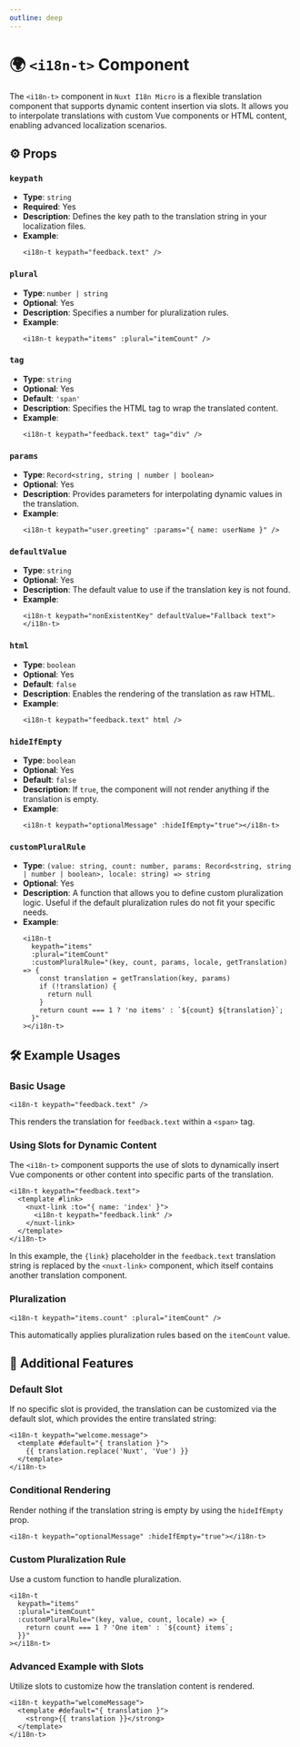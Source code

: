 ```yaml
---
outline: deep
---
```


# 🌍 `<i18n-t>` Component

The `<i18n-t>` component in `Nuxt I18n Micro` is a flexible translation component that supports dynamic content insertion via slots. It allows you to interpolate translations with custom Vue components or HTML content, enabling advanced localization scenarios.

## ⚙️ Props

### `keypath`

- **Type**: `string`
- **Required**: Yes
- **Description**: Defines the key path to the translation string in your localization files.
- **Example**:
  ```vue
  <i18n-t keypath="feedback.text" />
  ```

### `plural`

- **Type**: `number | string`
- **Optional**: Yes
- **Description**: Specifies a number for pluralization rules.
- **Example**:
  ```vue
  <i18n-t keypath="items" :plural="itemCount" />
  ```

### `tag`

- **Type**: `string`
- **Optional**: Yes
- **Default**: `'span'`
- **Description**: Specifies the HTML tag to wrap the translated content.
- **Example**:
  ```vue
  <i18n-t keypath="feedback.text" tag="div" />
  ```

### `params`

- **Type**: `Record<string, string | number | boolean>`
- **Optional**: Yes
- **Description**: Provides parameters for interpolating dynamic values in the translation.
- **Example**:
  ```vue
  <i18n-t keypath="user.greeting" :params="{ name: userName }" />
  ```

### `defaultValue`

- **Type**: `string`
- **Optional**: Yes
- **Description**: The default value to use if the translation key is not found.
- **Example**:
  ```vue
  <i18n-t keypath="nonExistentKey" defaultValue="Fallback text"></i18n-t>
  ```

### `html`

- **Type**: `boolean`
- **Optional**: Yes
- **Default**: `false`
- **Description**: Enables the rendering of the translation as raw HTML. 
- **Example**:
  ```vue
  <i18n-t keypath="feedback.text" html />
  ```

### `hideIfEmpty`

- **Type**: `boolean`
- **Optional**: Yes
- **Default**: `false`
- **Description**: If `true`, the component will not render anything if the translation is empty.
- **Example**:
  ```vue
  <i18n-t keypath="optionalMessage" :hideIfEmpty="true"></i18n-t>
  ```
  
### `customPluralRule`

- **Type**: `(value: string, count: number, params: Record<string, string | number | boolean>, locale: string) => string`
- **Optional**: Yes
- **Description**: A function that allows you to define custom pluralization logic. Useful if the default pluralization rules do not fit your specific needs.
- **Example**:
  ```vue
  <i18n-t
    keypath="items"
    :plural="itemCount"
    :customPluralRule="(key, count, params, locale, getTranslation) => {
      const translation = getTranslation(key, params)
      if (!translation) {
        return null
      }
      return count === 1 ? 'no items' : `${count} ${translation}`;
    }"
  ></i18n-t>
  ```

## 🛠️ Example Usages

### Basic Usage

```vue
<i18n-t keypath="feedback.text" />
```

This renders the translation for `feedback.text` within a `<span>` tag.

### Using Slots for Dynamic Content

The `<i18n-t>` component supports the use of slots to dynamically insert Vue components or other content into specific parts of the translation.

```vue
<i18n-t keypath="feedback.text">
  <template #link>
    <nuxt-link :to="{ name: 'index' }">
      <i18n-t keypath="feedback.link" />
    </nuxt-link>
  </template>
</i18n-t>
```

In this example, the `{link}` placeholder in the `feedback.text` translation string is replaced by the `<nuxt-link>` component, which itself contains another translation component.

### Pluralization

```vue
<i18n-t keypath="items.count" :plural="itemCount" />
```

This automatically applies pluralization rules based on the `itemCount` value.

## 🚀 Additional Features

### Default Slot

If no specific slot is provided, the translation can be customized via the default slot, which provides the entire translated string:

```vue
<i18n-t keypath="welcome.message">
  <template #default="{ translation }">
    {{ translation.replace('Nuxt', 'Vue') }}
  </template>
</i18n-t>
```

### Conditional Rendering

Render nothing if the translation string is empty by using the `hideIfEmpty` prop.

```vue
<i18n-t keypath="optionalMessage" :hideIfEmpty="true"></i18n-t>
```

### Custom Pluralization Rule

Use a custom function to handle pluralization.

```vue
<i18n-t
  keypath="items"
  :plural="itemCount"
  :customPluralRule="(key, value, count, locale) => {
    return count === 1 ? 'One item' : `${count} items`;
  }}"
></i18n-t>
```

### Advanced Example with Slots

Utilize slots to customize how the translation content is rendered.

```vue
<i18n-t keypath="welcomeMessage">
  <template #default="{ translation }">
    <strong>{{ translation }}</strong>
  </template>
</i18n-t>
```
